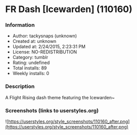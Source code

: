 # FR Dash [Icewarden] (110160)

### Information
- Author: tackysnaps (unknown)
- Created at: unknown
- Updated at: 2/24/2015, 2:23:31 PM
- License: NO-REDISTRIBUTION
- Category: tumblr
- Rating: undefined
- Total installs: 89
- Weekly installs: 0


### Description
A Flight Rising dash theme featuring the Icewarden~


### Screenshots (links to userstyles.org)
![https://userstyles.org/style_screenshots/110160_after.png](https://userstyles.org/style_screenshots/110160_after.png)


